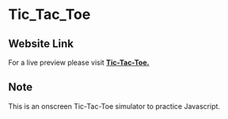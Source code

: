 # Tic_Tac_Toe

## Website Link 
For a live preview please visit [__Tic-Tac-Toe.__](https://plan28-06.github.io/Tic_Tac_Toe/)

## **Note**
This is an onscreen Tic-Tac-Toe simulator to practice Javascript.
